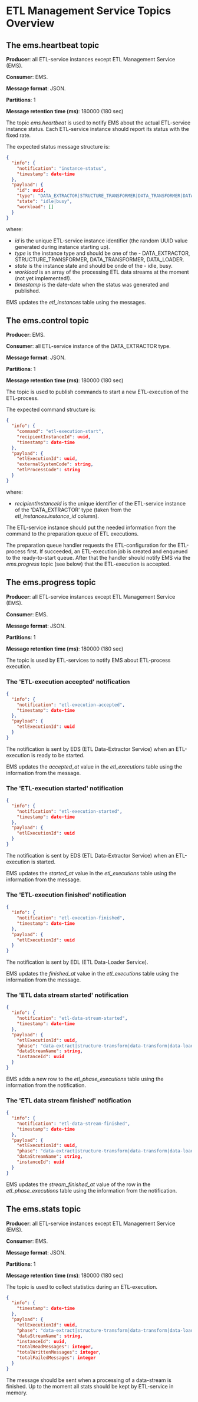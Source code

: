 # ETL Management Service Topics Overview

## The ems.heartbeat topic

**Producer**: all ETL-service instances except ETL Management Service (EMS).

**Consumer**: EMS.

**Message format**: JSON.

**Partitions**: 1

**Message retention time (ms)**: 180000 (180 sec) 

The topic *ems.heartbeat* is used to notify EMS about the actual ETL-service instance status. 
Each ETL-service instance should report its status with the fixed rate.

The expected status message structure is:

```json
{
  "info": {
    "notification": "instance-status",
    "timestamp": date-time
  },
  "payload": {
    "id": uuid,
    "type": "DATA_EXTRACTOR|STRUCTURE_TRANSFORMER|DATA_TRANSFORMER|DATA_LOADER",
    "state": "idle|busy",
    "workload": []
  }
}
```

where:

- *id* is the unique ETL-service instance identifier (the random UUID value generated during instance starting up).
- *type* is the instance type and should be one of the - DATA_EXTRACTOR, STRUCTURE_TRANSFORMER, DATA_TRANSFORMER, DATA_LOADER.
- *state* is the instance state and should be onde of the - idle, busy.
- *workload* is an array of the processing ETL data streams at the moment (not yet implemented!).
- *timestamp* is the date-date when the status was generated and published.

EMS updates the *etl_instances* table using the messages.

## The ems.control topic

**Producer**: EMS.

**Consumer**: all ETL-service instance of the DATA_EXTRACTOR type.

**Message format**: JSON.

**Partitions**: 1

**Message retention time (ms)**: 180000 (180 sec)

The topic is used to publish commands to start a new ETL-execution of the ETL-process.

The expected command structure is:

```json
{
  "info": {
    "command": "etl-execution-start",
    "recipientInstanceId": uuid,
    "timestamp": date-time
  },
  "payload": {
    "etlExecutionId": uuid,
    "externalSystemCode": string,
    "etlProcessCode": string
  }
}
```

where:

- *recipientInstanceId* is the unique identifier of the ETL-service instance of the 'DATA_EXTRACTOR' type (taken from the *etl_instances.instance_id* column).

The ETL-service instance should put the needed information from the command to the preparation queue of ETL executions.

The preparation queue handler requests the ETL-configuration for the ETL-process first. If succeeded, an ETL-execution 
job is created and enqueued to the ready-to-start queue. After that the handler should notify EMS via the *ems.progress* topic (see below) 
that the ETL-execution is accepted.

## The ems.progress topic

**Producer**: all ETL-service instances except ETL Management Service (EMS).

**Consumer**: EMS.

**Message format**: JSON.

**Partitions**: 1

**Message retention time (ms)**: 180000 (180 sec)

The topic is used by ETL-services to notify EMS about ETL-process execution.

### The 'ETL-execution accepted' notification

```json
{
  "info": {
    "notification": "etl-execution-accepted",
    "timestamp": date-time
  },
  "payload": {
    "etlExecutionId": uuid
  }
}
```
The notification is sent by EDS (ETL Data-Extractor Service) when an ETL-execution is ready to be started.

EMS updates the *accepted_at* value in the *etl_executions* table using the information from the message.

### The 'ETL-execution started' notification

```json
{
  "info": {
    "notification": "etl-execution-started",
    "timestamp": date-time
  },
  "payload": {
    "etlExecutionId": uuid
  }
}
```
The notification is sent by EDS (ETL Data-Extractor Service) when an ETL-execution is started.

EMS updates the *started_at* value in the *etl_executions* table using the information from the message.

### The 'ETL-execution finished' notification

```json
{
  "info": {
    "notification": "etl-execution-finished",
    "timestamp": date-time
  },
  "payload": {
    "etlExecutionId": uuid
  }
}
```

The notification is sent by EDL (ETL Data-Loader Service).

EMS updates the *finished_at* value in the *etl_executions* table using the information from the message.

### The 'ETL data stream started' notification

```json
{
  "info": {
    "notification": "etl-data-stream-started",
    "timestamp": date-time
  },
  "payload": {
    "etlExecutionId": uuid,
    "phase": "data-extract|structure-transform|data-transform|data-load",
    "dataStreamName": string,
    "instanceId": uuid
  }
}
```

EMS adds a new row to the *etl_phase_executions* table using the information from the notification.

### The 'ETL data stream finished' notification

```json
{
  "info": {
    "notification": "etl-data-stream-finished",
    "timestamp": date-time
  },
  "payload": {
    "etlExecutionId": uuid,
    "phase": "data-extract|structure-transform|data-transform|data-load",
    "dataStreamName": string,
    "instanceId": uuid
  }
}
```

EMS updates the *stream_finished_at* value of the row in the *etl_phase_executions* table using the information from the notification.

## The ems.stats topic

**Producer**: all ETL-service instances except ETL Management Service (EMS).

**Consumer**: EMS.

**Message format**: JSON.

**Partitions**: 1

**Message retention time (ms)**: 180000 (180 sec)

The topic is used to collect statistics during an ETL-execution.

```json
{
  "info": {
    "timestamp": date-time
  },
  "payload": {
    "etlExecutionId": uuid,
    "phase": "data-extract|structure-transform|data-transform|data-load",
    "dataStreamName": string,
    "instanceId": uuid,
    "totalReadMessages": integer,
    "totalWrittenMessages": integer,
    "totalFailedMessages": integer
  }
}
```

The message should be sent when a processing of a data-stream is finished. Up to the moment all stats should be kept by ETL-service in memory.